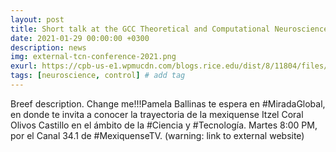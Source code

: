```yaml
---
layout: post
title: Short talk at the GCC Theoretical and Computational Neuroscience Conference
date: 2021-01-29 00:00:00 +0300
description: news
img: external-tcn-conference-2021.png 
exurl: https://cpb-us-e1.wpmucdn.com/blogs.rice.edu/dist/8/11804/files/2021/01/Guide-TCN-2021.pdf
tags: [neuroscience, control] # add tag
---
```

Breef description. Change me!!!Pamela Ballinas te espera en #MiradaGlobal, en donde te invita a conocer la trayectoria de la mexiquense Itzel Coral Olivos Castillo en el ámbito de la #Ciencia y #Tecnología.
Martes 8:00 PM, por el Canal 34.1 de #MexiquenseTV. (warning: link to external website)